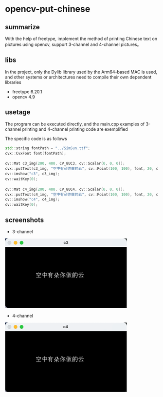 # opencv-put-chinese

## summarize

With the help of freetype, implement the method of printing Chinese text on pictures using opencv, support 3-channel and 4-channel pictures。

## libs

In the project, only the Dylib library used by the Arm64-based MAC is used, and other systems or architectures need to compile their own dependent libraries

- freetype 6.20.1
- opencv 4.9

## usetage

The program can be executed directly, and the main.cpp examples of 3-channel printing and 4-channel printing code are exemplified

The specific code is as follows

```c++
std::string fontPath = "../SimSun.ttf";
cvx::CvxFont font(fontPath);

cv::Mat c3_img(200, 400, CV_8UC3, cv::Scalar(0, 0, 0));
cvx::putText(c3_img, "空中有朵你做的云", cv::Point(100, 100), font, 20, cv::Scalar(255, 255, 255));
cv::imshow("c3", c3_img);
cv::waitKey(0);

cv::Mat c4_img(200, 400, CV_8UC4, cv::Scalar(0, 0, 0));
cvx::putText(c4_img, "空中有朵你做的云", cv::Point(100, 100), font, 20, cv::Scalar(255, 255, 255));
cv::imshow("c4", c4_img);
cv::waitKey(0);
```

## screenshots

- 3-channel

![3 channel picture](pic/c3.png)

- 4-channel

![4 channel picture](pic/c4.png)